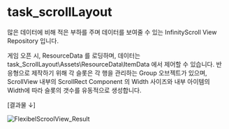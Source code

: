 # task_scrollLayout
많은 데이터에 비해 적은 부하를 주며 데이터를 보여줄 수 있는 InfinityScroll View Repository 입니다. 

게임 오픈 시, ResourceData 를 로딩하며, 데이터는 task_ScrollLayout\Assets\ResourceData\ItemData 에서 제어할 수 있습니다.
반응형으로 제작하기 위해 각 슬롯은 각 행을 관리하는 Group 오브젝트가 있으며, ScrollView 내부의 ScrollRect Component 의 Width 사이즈와 내부 아이템의 Width에 따라 슬롯의 갯수를 유동적으로 생성합니다.

[결과물 ↓] 

![FlexibelScroolView_Result](https://github.com/jonghow/task_scrollLayout/assets/77612145/85c2e6d1-ffdc-48ae-9bcc-72ab9c4f6b7a)
